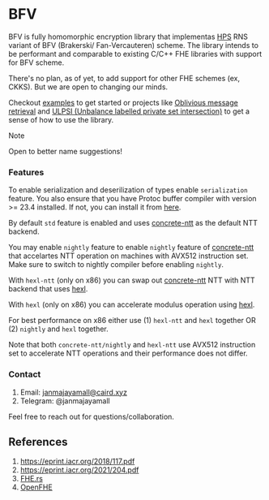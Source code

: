# BFV

BFV is fully homomorphic encryption library that implementas [HPS](https://eprint.iacr.org/2018/117.pdf) RNS variant of BFV (Brakerski/ Fan-Vercauteren) scheme. The library intends to be performant and comparable to existing C/C++ FHE libraries with support for BFV scheme.

There's no plan, as of yet, to add support for other FHE schemes (ex, CKKS). But we are open to changing our minds.

Checkout [examples](./bfv/examples/) to get started or projects like [Oblivious message retrieval](https://github.com/Janmajayamall/ObliviousMessageRetrieval) and [ULPSI (Unbalance labelled private set intersection)](https://github.com/Janmajayamall/ulpsi) to get a sense of how to use the library.

> [!NOTE]
> Open to better name suggestions!

### Features

To enable serialization and deserilization of types enable `serialization` feature. You also ensure that you have Protoc buffer compiler with version >= 23.4 installed. If not, you can install it from [here](https://grpc.io/docs/protoc-installation/#binary-install).

By default `std` feature is enabled and uses [concrete-ntt](https://github.com/zama-ai/concrete-ntt) as the default NTT backend.

You may enable `nightly` feature to enable `nightly` feature of [concrete-ntt]() that accelartes NTT operation on machines with AVX512 instruction set. Make sure to switch to nightly compiler before enabling `nightly`.

With `hexl-ntt` (only on x86) you can swap out [concrete-ntt]() NTT with NTT backend that uses [hexl](https://github.com/intel/hexl).

With `hexl` (only on x86) you can accelerate modulus operation using [hexl](https://github.com/intel/hexl).

For best performance on x86 either use (1) `hexl-ntt` and `hexl` together OR (2) `nightly` and `hexl` together.

Note that both `concrete-ntt/nightly` and `hexl-ntt` use AVX512 instruction set to accelerate NTT operations and their performance does not differ.

### Contact

1. Email: janmajayamall@caird.xyz
2. Telegram: @janmajayamall

Feel free to reach out for questions/collaboration.

## References

1. https://eprint.iacr.org/2018/117.pdf
2. https://eprint.iacr.org/2021/204.pdf
3. [FHE.rs](https://github.com/tlepoint/fhe.rs)
4. [OpenFHE](https://github.com/openfheorg/openfhe-development)
